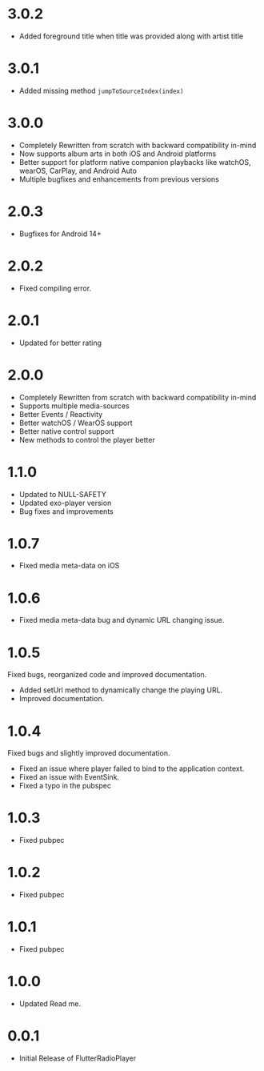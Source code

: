 # 3.0.2

* Added foreground title when title was provided along with artist title

# 3.0.1

* Added missing method `jumpToSourceIndex(index)`

# 3.0.0

* Completely Rewritten from scratch with backward compatibility in-mind
* Now supports album arts in both iOS and Android platforms
* Better support for platform native companion playbacks like watchOS, wearOS, CarPlay, and Android Auto
* Multiple bugfixes and enhancements from previous versions

# 2.0.3

* Bugfixes for Android 14+

# 2.0.2

* Fixed compiling error.

# 2.0.1

* Updated for better rating

# 2.0.0

* Completely Rewritten from scratch with backward compatibility in-mind
* Supports multiple media-sources
* Better Events / Reactivity
* Better watchOS / WearOS support
* Better native control support
* New methods to control the player better

# 1.1.0

* Updated to NULL-SAFETY
* Updated exo-player version
* Bug fixes and improvements

# 1.0.7

* Fixed media meta-data on iOS

# 1.0.6

* Fixed media meta-data bug and dynamic URL changing issue.

# 1.0.5

Fixed bugs, reorganized code and improved documentation.

* Added setUrl method to dynamically change the playing URL.
* Improved documentation.

# 1.0.4

Fixed bugs and slightly improved documentation.

* Fixed an issue where player failed to bind to the application context.
* Fixed an issue with EventSink.
* Fixed a typo in the pubspec

# 1.0.3

* Fixed pubpec

# 1.0.2

* Fixed pubpec

# 1.0.1

* Fixed pubpec

# 1.0.0

* Updated Read me.

# 0.0.1

* Initial Release of FlutterRadioPlayer